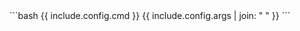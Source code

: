 <div markdown="1">
```bash
{{ include.config.cmd }} {{ include.config.args | join: " " }}
```
</div>